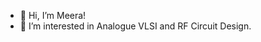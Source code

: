 - 👋 Hi, I’m Meera!
- 👀 I’m interested in Analogue VLSI and RF Circuit Design.

<!---
MeeraRamprasad/MeeraRamprasad is a ✨ special ✨ repository because its `README.md` (this file) appears on your GitHub profile.
You can click the Preview link to take a look at your changes.
--->
